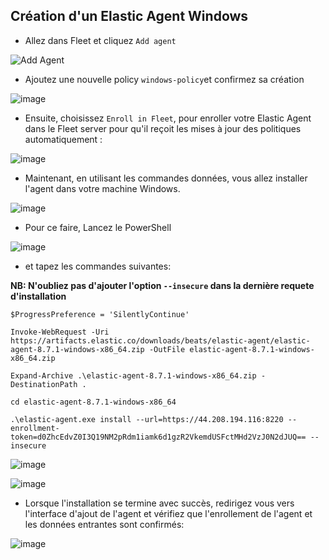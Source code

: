 ## Création d'un Elastic Agent Windows

- Allez dans Fleet et cliquez `Add agent`

![Add Agent](https://github.com/kplr-training/Elastic-Ingest/assets/123651815/149db55b-11d6-4179-80b9-db09aa5e9e74)

- Ajoutez une nouvelle policy `windows-policy`et confirmez sa création

![image](https://github.com/kplr-training/Elastic-Ingest/assets/123651815/88a52364-286f-462e-bcfd-bded8514e577)


- Ensuite, choisissez `Enroll in Fleet`, pour enroller votre Elastic Agent dans le Fleet server pour qu'il reçoit les mises à jour des politiques automatiquement :

![image](https://github.com/kplr-training/Elastic-Ingest/assets/123748177/b4cac6f5-e046-43fb-9683-ebd5cf65117b)

- Maintenant, en utilisant les commandes données, vous allez installer l'agent dans votre machine Windows. 

![image](https://github.com/kplr-training/Elastic-Ingest/assets/123748177/e4967a00-6c52-4d1c-8684-c7b2f09bbd6e)

- Pour ce faire, Lancez le PowerShell 

![image](https://github.com/kplr-training/Elastic-Ingest/assets/123748177/6fd7716f-e7c9-4b06-895f-5fef6d722e9a)

- et tapez les commandes suivantes: 

**NB: N'oubliez pas d'ajouter l'option `--insecure` dans la dernière requete d'installation**

```
$ProgressPreference = 'SilentlyContinue'

Invoke-WebRequest -Uri https://artifacts.elastic.co/downloads/beats/elastic-agent/elastic-agent-8.7.1-windows-x86_64.zip -OutFile elastic-agent-8.7.1-windows-x86_64.zip

Expand-Archive .\elastic-agent-8.7.1-windows-x86_64.zip -DestinationPath .

cd elastic-agent-8.7.1-windows-x86_64

.\elastic-agent.exe install --url=https://44.208.194.116:8220 --enrollment-token=d0ZhcEdvZ0I3Q19NM2pRdm1iamk6d1gzR2VkemdUSFctMHd2VzJ0N2dJUQ== --insecure

```

![image](https://github.com/kplr-training/Elastic-Ingest/assets/123748177/12560f2b-2c94-4775-b91f-11af74570fd4)


![image](https://github.com/kplr-training/Elastic-Ingest/assets/123748177/3b40b387-79b7-4518-923b-a322bcb1449e)

- Lorsque l'installation se termine avec succès, redirigez vous vers l'interface d'ajout de l'agent et vérifiez que l'enrollement de l'agent et les données entrantes sont confirmés: 


![image](https://github.com/kplr-training/Elastic-Ingest/assets/123748177/dcc5db88-c2b9-48f0-bbf7-298686087cec)
